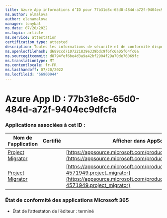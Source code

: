 ```yaml
---
title: Azure App informations d’ID pour 77b31e8c-65d0-484d-a72f-9404ec9dfcfa
ms.author: elmalova
author: elenamalova
manager: tonybal
ms.date: 07/20/2022
ms.topic: article
ms.service: attestation
certification_type: attested
description: Toutes les informations de sécurité et de conformité disponibles pour 77b31e8c-65d0-484d-a72f-9404ec9dfcfa.
ms.openlocfilehash: d689ccd7107221839e339bdc9f6fc6a05f64fc0a
ms.sourcegitcommit: d8794fef6be4d3a9a42bf2904f29a70de76069fc
ms.translationtype: MT
ms.contentlocale: fr-FR
ms.lasthandoff: 07/20/2022
ms.locfileid: "66900944"
---
```

# <a name="azure-app-id-77b31e8c-65d0-484d-a72f-9404ec9dfcfa"></a>Azure App ID : 77b31e8c-65d0-484d-a72f-9404ec9dfcfa


### <a name="apps-associated-with-this-id"></a>Applications associées à cet ID :
| **Nom de l'application** | **Certifié** | **Afficher dans AppSource** |
|--------------|---------------|-----------------------|
| [Project Migrator](../forward/WA200003160.md) |  | [https://appsource.microsoft.com/product/office/WA200003160](https://appsource.microsoft.com/product/office/WA200003160) |
| [Project Migrator](../forward/fluentpro-4571949.project_migrator.md) |  | [https://appsource.microsoft.com/product/office/fluentpro-4571949.project_migrator](https://appsource.microsoft.com/product/office/fluentpro-4571949.project_migrator) |

### <a name="microsoft-365-app-compliance-status"></a>État de conformité des applications Microsoft 365
- État de l’attestaton de l’éditeur : terminé
